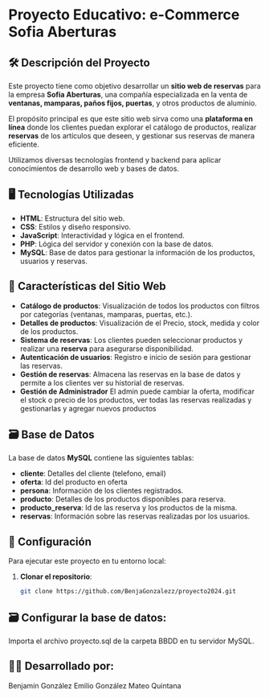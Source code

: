 # Proyecto Educativo: e-Commerce Sofia Aberturas

## 🛠️ Descripción del Proyecto

Este proyecto tiene como objetivo desarrollar un **sitio web de reservas** para la empresa **Sofia Aberturas**, una compañía especializada en la venta de **ventanas, mamparas, paños fijos, puertas**, y otros productos de aluminio.

El propósito principal es que este sitio web sirva como una **plataforma en línea** donde los clientes puedan explorar el catálogo de productos, realizar **reservas** de los artículos que deseen, y gestionar sus reservas de manera eficiente.

Utilizamos diversas tecnologías frontend y backend para aplicar conocimientos de desarrollo web y bases de datos.

## 🖥️ Tecnologías Utilizadas

- **HTML**: Estructura del sitio web.
- **CSS**: Estilos y diseño responsivo.
- **JavaScript**: Interactividad y lógica en el frontend.
- **PHP**: Lógica del servidor y conexión con la base de datos.
- **MySQL**: Base de datos para gestionar la información de los productos, usuarios y reservas.

## 🚀 Características del Sitio Web

- **Catálogo de productos**: Visualización de todos los productos con filtros por categorías (ventanas, mamparas, puertas, etc.).
- **Detalles de productos**: Visualización de el Precio, stock, medida y color de los productos.
- **Sistema de reservas**: Los clientes pueden seleccionar productos y realizar una **reserva** para asegurarse disponibilidad.
- **Autenticación de usuarios**: Registro e inicio de sesión para gestionar las reservas.
- **Gestión de reservas**: Almacena las reservas en la base de datos y permite a los clientes ver su historial de reservas.
- **Gestión de Administrador** El admin puede cambiar la oferta, modificar el stock o precio de los productos, ver todas las reservas realizadas y gestionarlas y agregar nuevos productos

## 🗃️ Base de Datos

La base de datos **MySQL** contiene las siguientes tablas:

- **cliente**: Detalles del cliente (telefono, email)
- **oferta**: Id del producto en oferta
- **persona**: Información de los clientes registrados.
- **producto**: Detalles de los productos disponibles para reserva.
- **producto_reserva**: Id de las reserva y los productos de la misma.
- **reservas**: Información sobre las reservas realizadas por los usuarios.


## 🔧 Configuración

Para ejecutar este proyecto en tu entorno local:

1. **Clonar el repositorio**:
   ```bash
   git clone https://github.com/BenjaGonzalezz/proyecto2024.git

   
## 🗃️ Configurar la base de datos:

Importa el archivo proyecto.sql de la carpeta BBDD en tu servidor MySQL.


##  👨‍💻 Desarrollado por:

Benjamín González
Emilio González
Mateo Quintana

